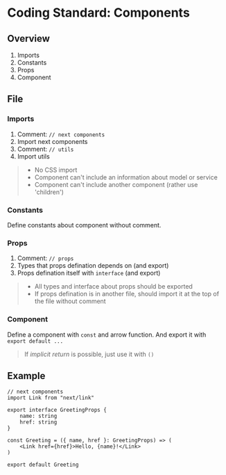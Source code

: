 # Coding Standard: Components

## Overview

1. Imports
2. Constants
3. Props
4. Component

## File

### Imports

1. Comment: `// next components`
2. Import next components
3. Comment: `// utils`
4. Import utils

> - No CSS import
> - Component can't include an information about model or service
> - Component can't include another component (rather use 'children')

### Constants

Define constants about component without comment.

### Props

1. Comment: `// props`
2. Types that props defination depends on (and export)
3. Props defination itself with `interface` (and export)

> - All types and interface about props should be exported
> - If props defination is in another file, should import it at the top of the file without comment

### Component

Define a component with `const` and arrow function.
And export it with `export default ...`

> If *implicit return* is possible, just use it with `()`

## Example

```tsx
// next components
import Link from "next/link"

export interface GreetingProps {
    name: string
    href: string
}

const Greeting = ({ name, href }: GreetingProps) => (
    <Link href={href}>Hello, {name}!</Link>
)

export default Greeting
```
